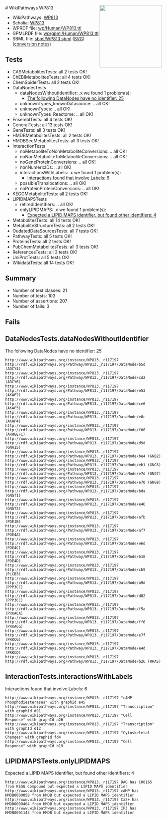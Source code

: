 <img style="float: right; width: 200px" src="../logo.png" />
# WikiPathways WP813

* WikiPathways: [WP813](https://identifiers.org/wikipathways:WP813)
* Scholia: [WP813](https://scholia.toolforge.org/wikipathways/WP813)
* WPRDF file: [wp/Human/WP813.ttl](../wp/Human/WP813.ttl)
* GPMLRDF file: [wp/gpml/Human/WP813.ttl](../wp/gpml/Human/WP813.ttl)
* SBML file: [sbml/WP813.sbml](../sbml/WP813.sbml) ([SVG](../sbml/WP813.svg)) ([conversion notes](../sbml/WP813.txt))

## Tests
* CASMetabolitesTests: all 2 tests OK!
* ChEBIMetabolitesTests: all 4 tests OK!
* ChemSpiderTests: all 2 tests OK!
* DataNodesTests
    * dataNodesWithoutIdentifier: .x we found 1 problem(s):
        * [The following DataNodes have no identifier: 25](#8792c4b4)
    * unknownTypes_knownDatasource: .. all OK!
    * unknownTypes: .. all OK!
    * unknownTypes_Reactome: .. all OK!
* EnsemblTests: all 4 tests OK!
* GeneralTests: all 13 tests OK!
* GeneTests: all 3 tests OK!
* HMDBMetabolitesTests: all 2 tests OK!
* HMDBSecMetabolitesTests: all 3 tests OK!
* InteractionTests
    * noMetaboliteToNonMetaboliteConversions: .. all OK!
    * noNonMetaboliteToMetaboliteConversions: .. all OK!
    * noGeneProteinConversions: .. all OK!
    * nonNumericIDs: .. all OK!
    * interactionsWithLabels: .x we found 1 problem(s):
        * [Interactions found that involve Labels: 6](#630d267d)
    * possibleTranslocations: .. all OK!
    * noProteinProteinConversions: .. all OK!
* KEGGMetaboliteTests: all 2 tests OK!
* LIPIDMAPSTests
    * retiredIdentifiers: .. all OK!
    * onlyLIPIDMAPS: .x we found 1 problem(s):
        * [Expected a LIPID MAPS identifier, but found other identifiers: 4](#48cc60bb)
* MetabolitesTests: all 14 tests OK!
* MetaboliteStructureTests: all 2 tests OK!
* OudatedDataSourcesTests: all 7 tests OK!
* PathwayTests: all 5 tests OK!
* ProteinsTests: all 2 tests OK!
* PubChemMetabolitesTests: all 3 tests OK!
* ReferencesTests: all 3 tests OK!
* UniProtTests: all 5 tests OK!
* WikidataTests: all 14 tests OK!


## Summary

* Number of test classes: 21
* Number of tests: 103
* Number of assertions: 207
* Number of fails: 3

## Fails

<a name="8792c4b4" />

## DataNodesTests.dataNodesWithoutIdentifier

The following DataNodes have no identifier: 25
```
http://www.wikipathways.org/instance/WP813._r117197 http://rdf.wikipathways.org/Pathway/WP813._r117197/DataNode/b5d (ADCY4)
http://www.wikipathways.org/instance/WP813._r117197 http://rdf.wikipathways.org/Pathway/WP813._r117197/DataNode/cd2 (ADCY6)
http://www.wikipathways.org/instance/WP813._r117197 http://rdf.wikipathways.org/Pathway/WP813._r117197/DataNode/e53 (AKAP2)
http://www.wikipathways.org/instance/WP813._r117197 http://rdf.wikipathways.org/Pathway/WP813._r117197/DataNode/ce6 (AKAP3)
http://www.wikipathways.org/instance/WP813._r117197 http://rdf.wikipathways.org/Pathway/WP813._r117197/DataNode/e0c (AKAP4)
http://www.wikipathways.org/instance/WP813._r117197 http://rdf.wikipathways.org/Pathway/WP813._r117197/DataNode/f06 (ARHGEF1)
http://www.wikipathways.org/instance/WP813._r117197 http://rdf.wikipathways.org/Pathway/WP813._r117197/DataNode/d9d (GNA15)
http://www.wikipathways.org/instance/WP813._r117197 http://rdf.wikipathways.org/Pathway/WP813._r117197/DataNode/be4 (GNB2)
http://www.wikipathways.org/instance/WP813._r117197 http://rdf.wikipathways.org/Pathway/WP813._r117197/DataNode/eb1 (GNG3)
http://www.wikipathways.org/instance/WP813._r117197 http://rdf.wikipathways.org/Pathway/WP813._r117197/DataNode/e7d (GNG7)
http://www.wikipathways.org/instance/WP813._r117197 http://rdf.wikipathways.org/Pathway/WP813._r117197/DataNode/e70 (GNG8)
http://www.wikipathways.org/instance/WP813._r117197 http://rdf.wikipathways.org/Pathway/WP813._r117197/DataNode/bda (GNGT1)
http://www.wikipathways.org/instance/WP813._r117197 http://rdf.wikipathways.org/Pathway/WP813._r117197/DataNode/e46 (GNGT2)
http://www.wikipathways.org/instance/WP813._r117197 http://rdf.wikipathways.org/Pathway/WP813._r117197/DataNode/afb (PDE1B)
http://www.wikipathways.org/instance/WP813._r117197 http://rdf.wikipathways.org/Pathway/WP813._r117197/DataNode/af7 (PDE4A)
http://www.wikipathways.org/instance/WP813._r117197 http://rdf.wikipathways.org/Pathway/WP813._r117197/DataNode/e6d (PDE4C)
http://www.wikipathways.org/instance/WP813._r117197 http://rdf.wikipathways.org/Pathway/WP813._r117197/DataNode/b18 (PDE4D)
http://www.wikipathways.org/instance/WP813._r117197 http://rdf.wikipathways.org/Pathway/WP813._r117197/DataNode/cb9 (PLCB3)
http://www.wikipathways.org/instance/WP813._r117197 http://rdf.wikipathways.org/Pathway/WP813._r117197/DataNode/a9d (PPP3CC)
http://www.wikipathways.org/instance/WP813._r117197 http://rdf.wikipathways.org/Pathway/WP813._r117197/DataNode/d82 (PPP3CC)
http://www.wikipathways.org/instance/WP813._r117197 http://rdf.wikipathways.org/Pathway/WP813._r117197/DataNode/f5a (PRKACA)
http://www.wikipathways.org/instance/WP813._r117197 http://rdf.wikipathways.org/Pathway/WP813._r117197/DataNode/ff6 (PRKACG)
http://www.wikipathways.org/instance/WP813._r117197 http://rdf.wikipathways.org/Pathway/WP813._r117197/DataNode/e7f (PRKCG)
http://www.wikipathways.org/instance/WP813._r117197 http://rdf.wikipathways.org/Pathway/WP813._r117197/DataNode/e4d (PRKCQ)
http://www.wikipathways.org/instance/WP813._r117197 http://rdf.wikipathways.org/Pathway/WP813._r117197/DataNode/b26 (RRAS)
```

<a name="630d267d" />

## InteractionTests.interactionsWithLabels

Interactions found that involve Labels: 6
```
http://www.wikipathways.org/instance/WP813._r117197 "cAMP
Phosphodiesterases" with graphId e45
http://www.wikipathways.org/instance/WP813._r117197 "Transcription" with graphId d91
http://www.wikipathways.org/instance/WP813._r117197 "Cell
Response" with graphId a26
http://www.wikipathways.org/instance/WP813._r117197 "Transcription" with graphId d12
http://www.wikipathways.org/instance/WP813._r117197 "Cytoskeletal
Changes" with graphId fd4
http://www.wikipathways.org/instance/WP813._r117197 "Cell
Response" with graphId b19
```

<a name="48cc60bb" />

## LIPIDMAPSTests.onlyLIPIDMAPS

Expected a LIPID MAPS identifier, but found other identifiers: 4
```
http://www.wikipathways.org/instance/WP813._r117197 DAG has C00165 from KEGG Compound but expected a LIPID MAPS identifier
http://www.wikipathways.org/instance/WP813._r117197 cAMP has HMDB0000058 from HMDB but expected a LIPID MAPS identifier
http://www.wikipathways.org/instance/WP813._r117197 Ca2+ has HMDB0000464 from HMDB but expected a LIPID MAPS identifier
http://www.wikipathways.org/instance/WP813._r117197 IP3 has HMDB0001143 from HMDB but expected a LIPID MAPS identifier
```

